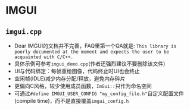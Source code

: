 # IMGUI

## `imgui.cpp`

- Dear IMGUI的文档并不完善，FAQ里第一个QA就是: `This library is poorly documented at the moment and expects the user to be acquainted with C/C++.`
- 具体示例可参考`imgui_demo.cpp`(作者还强烈建议不要删除该文件)
- UI与代码绑定：每帧重绘图像，代码终止时UI也会终止
- 空闲帧(IDLE)减少内存分配/释放，避免内存碎片
- 更偏向C风格，较少使用成员函数，`ImGui::`只作为命名空间
- 可通过`#define IMGUI_USER_CONFIG "my_config_file.h"`自定义配置文件(compile time)，而不是直接覆盖`imgui_config.h`